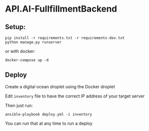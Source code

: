 # API.AI-FullfillmentBackend

## Setup:

```
pip install -r requirements.txt -r requirements-dev.txt
python manage.py runserver
```

or with docker:

```
docker-compose up -d
```

## Deploy

Create a digital ocean droplet using the Docker droplet

Edit `inventory` file to have the correct IP address of your target server

Then just run:

```
ansible-playbook deploy.yml -i inventory
```

You can run that at any time to run a deploy